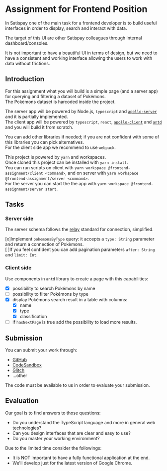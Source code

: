 # Assignment for Frontend Position

In Satispay one of the main task for a frontend developer is to build useful interfaces in order to display, search and interact with data.

The target of this UI are other Satispay colleagues through internal dashboard/consoles.

It is not important to have a beautiful UI in terms of design, but we need to have a consistent and working interface allowing the users to work with data without frictions.

## Introduction

For this assignment what you will build is a simple page (and a server app) for querying and filtering a dataset of Pokémons.  
The Pokèmons dataset is harcoded inside the project.

The server app will be powered by Node.js, `typescript` and [`apollo-server`](https://www.apollographql.com/docs/apollo-server/) and it is partially implemented.  
The client app will be powered by `typescript`, `react`, [`apollo-client`](https://www.apollographql.com/docs/react/) and [`antd`](https://ant.design/) and you will build it from scratch.

You can add other libraries if needed; if you are not confident with some of this libraries you can pick alternatives.  
For the client side app we recommend to use `webpack`.

This project is powered by `yarn` and workspaces.  
Once cloned this project can be installed with `yarn install`.  
You can run scripts on client with `yarn workspace @frontend-assignment/client <command>`, and on server with `yarn workspace @frontend-assignment/server <command>`.  
For the server you can start the the app with `yarn workspace @frontend-assignment/server start`.

## Tasks

### Server side

The server schema follows the [relay](https://facebook.github.io/relay/graphql/connections.htm) standard for connection, simplified.

[x]Implement `pokemonsByType` query: it accepts a `type: String` parameter and return a connection of Pokèmons.  
[ ]If you feel confident you can add pagination parameters `after: String` and `limit: Int`.

### Client side

Use components in `antd` library to create a page with this capabilities:

-   [x] possibility to search Pokémons by name
-   [ ] possibility to filter Pokémons by type
-   [x] display Pokémons search result in a table with columns:
    -   [x] name
    -   [x] type
    -   [x] classification
-   [ ] if `hasNextPage` is true add the possibility to load more results.

## Submission

You can submit your work through:

-   [GitHub](https://github.com)
-   [CodeSandbox](https://codesandbox.io)
-   [Glitch](https://glitch.com)
-   ...other

The code must be available to us in order to evaluate your submission.

## **Evaluation**

Our goal is to find answers to those questions:

-   Do you understand the TypeScript language and more in general web technologies?
-   Can you design interfaces that are clear and easy to use?
-   Do you master your working environment?

Due to the limited time consider the followings:

-   It is NOT important to have a fully functional application at the end.
-   We'll develop just for the latest version of Google Chrome.
